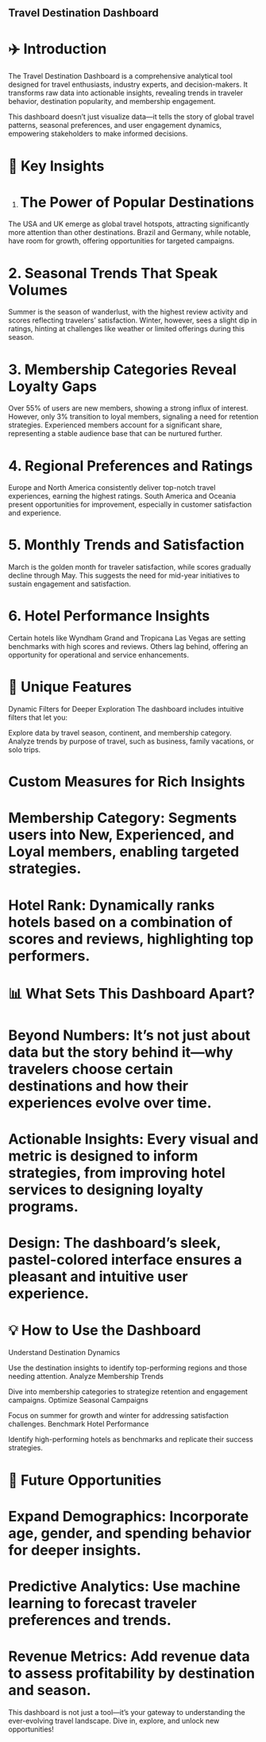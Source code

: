 ## Travel Destination Dashboard
# ✈️ Introduction
The Travel Destination Dashboard is a comprehensive analytical tool designed for travel enthusiasts, industry experts, and decision-makers. It transforms raw data into actionable insights, revealing trends in traveler behavior, destination popularity, and membership engagement.

This dashboard doesn’t just visualize data—it tells the story of global travel patterns, seasonal preferences, and user engagement dynamics, empowering stakeholders to make informed decisions.

# 🌟 Key Insights
1. # The Power of Popular Destinations
The USA and UK emerge as global travel hotspots, attracting significantly more attention than other destinations.
Brazil and Germany, while notable, have room for growth, offering opportunities for targeted campaigns.
# 2. Seasonal Trends That Speak Volumes
Summer is the season of wanderlust, with the highest review activity and scores reflecting travelers’ satisfaction.
Winter, however, sees a slight dip in ratings, hinting at challenges like weather or limited offerings during this season.
# 3.  Membership Categories Reveal Loyalty Gaps
Over 55% of users are new members, showing a strong influx of interest. However, only 3% transition to loyal members, signaling a need for retention strategies.
Experienced members account for a significant share, representing a stable audience base that can be nurtured further.
# 4. Regional Preferences and Ratings
Europe and North America consistently deliver top-notch travel experiences, earning the highest ratings.
South America and Oceania present opportunities for improvement, especially in customer satisfaction and experience.
# 5. Monthly Trends and Satisfaction
March is the golden month for traveler satisfaction, while scores gradually decline through May.
This suggests the need for mid-year initiatives to sustain engagement and satisfaction.
# 6. Hotel Performance Insights
Certain hotels like Wyndham Grand and Tropicana Las Vegas are setting benchmarks with high scores and reviews.
Others lag behind, offering an opportunity for operational and service enhancements.
# 🧩 Unique Features
Dynamic Filters for Deeper Exploration
The dashboard includes intuitive filters that let you:

Explore data by travel season, continent, and membership category.
Analyze trends by purpose of travel, such as business, family vacations, or solo trips.

# Custom Measures for Rich Insights
# Membership Category: Segments users into New, Experienced, and Loyal members, enabling targeted strategies.
# Hotel Rank: Dynamically ranks hotels based on a combination of scores and reviews, highlighting top performers.
# 📊 What Sets This Dashboard Apart?
# Beyond Numbers: It’s not just about data but the story behind it—why travelers choose certain destinations and how their experiences evolve over time.
# Actionable Insights: Every visual and metric is designed to inform strategies, from improving hotel services to designing loyalty programs.
#  Design: The dashboard’s sleek, pastel-colored interface ensures a pleasant and intuitive user experience.
# 💡 How to Use the Dashboard
Understand Destination Dynamics

Use the destination insights to identify top-performing regions and those needing attention.
Analyze Membership Trends

Dive into membership categories to strategize retention and engagement campaigns.
Optimize Seasonal Campaigns

Focus on summer for growth and winter for addressing satisfaction challenges.
Benchmark Hotel Performance

Identify high-performing hotels as benchmarks and replicate their success strategies.

# 🚀  Future Opportunities
# Expand Demographics: Incorporate age, gender, and spending behavior for deeper insights.
# Predictive Analytics: Use machine learning to forecast traveler preferences and trends.
# Revenue Metrics: Add revenue data to assess profitability by destination and season.

This dashboard is not just a tool—it’s your gateway to understanding the ever-evolving travel landscape. Dive in, explore, and unlock new opportunities!







